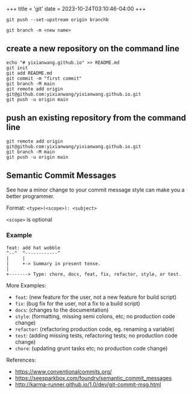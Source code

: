 +++
title = 'git'
date = 2023-10-24T03:10:46-04:00
+++

```
git push --set-upstream origin branchb
```

```
git branch -m <new name>
```

## create a new repository on the command line
```
echo "# yixianwang.github.io" >> README.md
git init
git add README.md
git commit -m "first commit"
git branch -M main
git remote add origin git@github.com:yixianwang/yixianwang.github.io.git
git push -u origin main
```

## push an existing repository from the command line
```
git remote add origin git@github.com:yixianwang/yixianwang.github.io.git
git branch -M main
git push -u origin main
```


## Semantic Commit Messages

See how a minor change to your commit message style can make you a better programmer.

Format: `<type>(<scope>): <subject>`

`<scope>` is optional

### Example

```
feat: add hat wobble
^--^  ^------------^
|     |
|     +-> Summary in present tense.
|
+-------> Type: chore, docs, feat, fix, refactor, style, or test.
```

More Examples:

- `feat`: (new feature for the user, not a new feature for build script)
- `fix`: (bug fix for the user, not a fix to a build script)
- `docs`: (changes to the documentation)
- `style`: (formatting, missing semi colons, etc; no production code change)
- `refactor`: (refactoring production code, eg. renaming a variable)
- `test`: (adding missing tests, refactoring tests; no production code change)
- `chore`: (updating grunt tasks etc; no production code change)

References:

- https://www.conventionalcommits.org/
- https://seesparkbox.com/foundry/semantic_commit_messages
- http://karma-runner.github.io/1.0/dev/git-commit-msg.html
